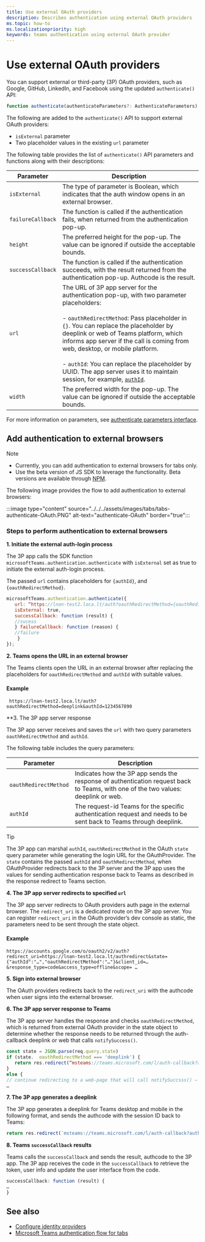```yaml
---
title: Use external OAuth providers  
description: Describes authentication using external OAuth providers  
ms.topic: how-to
ms.localizationpriority: high
keywords: teams authentication using external OAuth provider
---
```


# Use external OAuth providers

You can support external or third-party (3P) OAuth providers, such as Google, GitHub, LinkedIn, and Facebook using the updated `authenticate()` API:

```JavaScript
function authenticate(authenticateParameters?: AuthenticateParameters)
``` 

The following are added to the `authenticate()` API to support external OAuth providers:

* `isExternal` parameter
* Two placeholder values in the existing `url` parameter


The following table provides the list of `authenticate()` API parameters and functions along with their descriptions:

| Parameter| Description|
| --- | --- |
|`isExternal` | The type of parameter is Boolean, which indicates that the auth window opens in an external browser.|
|`failureCallback`| The function is called if the authentication fails, when returned from the authentication pop-up.|
|`height` |The preferred height for the pop-up. The value can be ignored if outside the acceptable bounds.|
|`successCallback`| The function is called if the authentication succeeds, with the result returned from the authentication pop-up. Authcode is the result.|
|`url`  <br>|The URL of 3P app server for the authentication pop-up, with two parameter placeholders:</br> <br> - `oauthRedirectMethod`: Pass placeholder in `{}`. You can replace the placeholder by deeplink or web of Teams platform, which informs app server if the call is coming from web, desktop, or mobile platform.</br> <br> - `authId`: You can replace the placeholder by UUID. The app server uses it to maintain session, for example, [`authId`](https://lnan-test2.loca.lt/auth?oauthRedirectMethod={oauthRedirectMethod}&authId={authId}). </br>| 
|`width`|The preferred width for the pop-up. The value can be ignored if outside the acceptable bounds.|

For more information on parameters, see [authenticate parameters interface](/javascript/api/@microsoft/teams-js/microsoftteams.authentication.authenticateparameters?view=msteams-client-js-latest&preserve-view=true).

## Add authentication to external browsers

> [!NOTE]
> * Currently, you can add authentication to external browsers for tabs only.
> * Use the beta version of JS SDK to leverage the functionality. Beta versions are available through [NPM](https://www.npmjs.com/package/@microsoft/teams-js/v/1.12.0-beta.2).

The following image provides the flow to add authentication to external browsers:

 :::image type="content" source="../../../assets/images/tabs/tabs-authenticate-OAuth.PNG" alt-text="authenticate-OAuth" border="true":::

### Steps to perform authentication to external browsers

<!-- #### 1. Pass `isExternal` and placeholders in `url` -->
**1. Initiate the external auth-login process**

The 3P app calls the SDK function `microsoftTeams.authentication.authenticate` with `isExternal` set as true to initiate the external auth-login process. 

The passed `url` contains placeholders for `{authId}`, and `{oauthRedirectMethod}`.  


```JavaScript
microsoftTeams.authentication.authenticate({
   url: “https://lnan-test2.loca.lt/auth?oauthRedirectMethod={oauthRedirectMethod}&authId={authId}”,,
   isExternal: true,
   successCallback: function (result) {
   //sucess 
   } failureCallback: function (reason) {
   //failure 
    }
});
```

**2. Teams opens the URL in an external browser**

The Teams clients open the URL in an external browser after replacing the placeholders for `oauthRedirectMethod` and `authId` with suitable values. 

#### Example

```http
 https://lnan-test2.loca.lt/auth?oauthRedirectMethod=deeplink&authId=1234567890 
```


**3. The 3P app server response

The 3P app server receives and saves the `url` with two query parameters `oauthRedirectMethod` and `authId`. 

The following table includes the query parameters:

| Parameter | Description|
| --- | --- |
| `oauthRedirectMethod` |Indicates how the 3P app sends the response of authentication request back to Teams, with one of the two values: deeplink or web.|
|`authId` | The request-id Teams for the specific authentication request and needs to be sent back to Teams through deeplink.|

> [!TIP]
> The 3P app can marshal `authId`, `oauthRedirectMethod` in the OAuth `state` query parameter while generating the login URL for the OAuthProvider. The `state` contains the passed `authId` and `oauthRedirectMethod`, when OAuthProvider redirects back to the 3P server and the 3P app uses the values for sending authentication response back to Teams as described in the response redirect to Teams section.

**4. The 3P app server redirects to specified `url`**

The 3P app server redirects to OAuth providers auth page in the external browser. The `redirect_uri` is a dedicated route on the 3P app server. You can register `redirect_uri` in the OAuth provider’s dev console as static, the parameters need to be sent through the state object. 

#### Example

```http
https://accounts.google.com/o/oauth2/v2/auth?redirect_uri=https://lnan-test2.loca.lt/authredirect&state={"authId":"…","oauthRedirectMethod":"…"}&client_id=…&response_type=code&access_type=offline&scope= … 
```

**5. Sign into external browser**

The OAuth providers redirects back to the `redirect_uri` with the authcode when user signs into the external browser.

**6. The 3P app server response to Teams** 

The 3P app server handles the response and checks `oauthRedirectMethod`, which is returned from external OAuth provider in the state object to determine whether the response needs to be returned through the auth-callback deeplink or web that calls `notifySuccess()`.

```JavaScript
const state = JSON.parse(req.query.state)
if (state.  oauthRedirectMethod === 'deeplink') {
   return res.redirect(“msteams://teams.microsoft.com/l/auth-callback?authId=${state.authId}&code=${req.query.code}”)
}
else {
// continue redirecting to a web-page that will call notifySuccsss() – usually this method is used in Teams-Web
…
```

**7. The 3P app generates a deeplink**

The 3P app generates a deeplink for Teams desktop and mobile in the following format, and sends the authcode with the session ID back to Teams:
 
```JavaScript
return res.redirect(`msteams://teams.microsoft.com/l/auth-callback?authId=${state  .authId}&code=${req.query.code}`)
```

 **8. Teams `successCallback` results**

Teams calls the `successCallback` and sends the result, authcode to the 3P app. The 3P app receives the code in the `successCallback` to retrieve the token, user info and update the user interface from the code. 

```JavaScript
successCallback: function (result) { 
… 
} 
```

## See also

* [Configure identity providers](../../../concepts/authentication/configure-identity-provider.md)
* [Microsoft Teams authentication flow for tabs](auth-flow-tab.md)